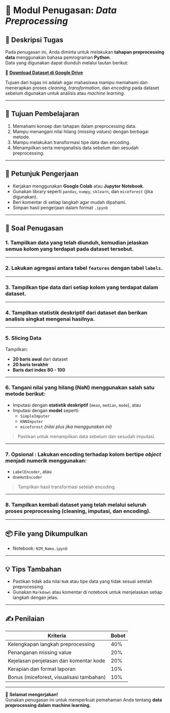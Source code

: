# 🧠 Modul Penugasan: *Data Preprocessing*

## 📂 Deskripsi Tugas
Pada penugasan ini, Anda diminta untuk melakukan **tahapan preprocessing data** menggunakan bahasa pemrograman **Python**.  
Data yang digunakan dapat diunduh melalui tautan berikut:

🔗 **[Download Dataset di Google Drive](https://drive.google.com/drive/folders/1oikgKUhVwxuDy-6Trrox0rrPhRGgU7GH?usp=drive_link)**

Tujuan dari tugas ini adalah agar mahasiswa mampu memahami dan menerapkan proses *cleaning*, *transformation*, dan *encoding* pada dataset sebelum digunakan untuk analisis atau *machine learning*.

---

## 🎯 Tujuan Pembelajaran
1. Memahami konsep dan tahapan dalam preprocessing data.  
2. Mampu menangani nilai hilang (*missing values*) dengan berbagai metode.  
3. Mampu melakukan transformasi tipe data dan encoding.  
4. Menampilkan serta menganalisis data sebelum dan sesudah preprocessing.

---

## 🧩 Petunjuk Pengerjaan
- Kerjakan menggunakan **Google Colab** atau **Jupyter Notebook**.  
- Gunakan library seperti `pandas`, `numpy`, `sklearn`, dan `miceforest` (jika digunakan).  
- Beri komentar di setiap langkah agar mudah dipahami.  
- Simpan hasil pengerjaan dalam format `.ipynb` 

---

## 🧾 Soal Penugasan

### 1️. Tampilkan data yang telah diunduh, kemudian **jelaskan semua kolom** yang terdapat pada dataset tersebut.  


---

### 2️. Lakukan **agregasi** antara tabel `features` dengan tabel `labels`.  

---

### 3️. Tampilkan **tipe data** dari setiap kolom yang terdapat dalam dataset.  

---

### 4️. Tampilkan **statistik deskriptif** dari dataset dan berikan **analisis singkat** mengenai hasilnya.  

---

### 5️. Slicing Data
Tampilkan:
- **20 baris awal** dari dataset  
- **20 baris terakhir**  
- **Baris dari index 80 - 100**  


---

### 6️. Tangani **nilai yang hilang (NaN)** menggunakan salah satu metode berikut:
- Imputasi dengan **statistik deskriptif** (`mean`, `median`, `mode`), atau  
- Imputasi dengan **model** seperti:
  - `SimpleImputer`
  - `KNNImputer`
  - `miceforest` *(nilai plus jika menggunakan ini)*

> Pastikan untuk menampilkan data sebelum dan sesudah imputasi.

---

### 7️. Opsional : Lakukan **encoding** terhadap kolom bertipe *object* menjadi numerik menggunakan:
- `LabelEncoder`, atau  
- `OneHotEncoder`

> Tampilkan hasil transformasi setelah encoding.

---

### 8️. Tampilkan kembali dataset yang telah melalui seluruh proses preprocessing (cleaning, imputasi, dan encoding).

---

## 📦 File yang Dikumpulkan
- Notebook: `NIM_Nama.ipynb`  


---

## 💡 Tips Tambahan
- Pastikan tidak ada nilai `NaN` atau tipe data yang tidak sesuai setelah preprocessing.  
- Gunakan `Markdown` atau komentar di notebook untuk menjelaskan setiap langkah dengan jelas.

---

## ✍️ Penilaian
| Kriteria | Bobot |
|-----------|--------|
| Kelengkapan langkah preprocessing | 40% |
| Penanganan missing value | 20% |
| Kejelasan penjelasan dan komentar kode | 20% |
| Kerapian dan format laporan | 10% |
| Bonus (miceforest, visualisasi tambahan) | 10% |

---

📘 **Selamat mengerjakan!**  
Gunakan penugasan ini untuk memperkuat pemahaman Anda tentang **data preprocessing dalam machine learning.**

